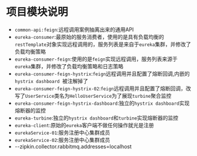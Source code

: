 # 项目模块说明
- `common-api:feign`:远程调用案例抽离出来的通用API
- `eureka-consumer`:最原始的服务消费者，使用的是具有负载均衡的`restTemplate`对象实现远程调用的，服务列表是来自于`eureka`集群，并修改了负载均衡策略
- `eureka-consumer-feign`:使用的是`feign`实现远程调用，服务列表来源于`eureka`集群，并修改了负载均衡策略和日志策略
- `eureka-consumer-feign-hystrix`:`feign`远程调用并且配置了熔断回调,内嵌的`hystrix dashboard `被注解掉了
- `eureka-consumer-feign-hystrix-02`:`feign`远程调用并且配置了熔断回调，改写了`UserService`类名为`HelloUserService`为了展现`turbine`聚合监控
- `eureka-consumer-feign-hystrix-dashboard`:独立的`hystrix dashboard`实现熔断器的监控
- `eureka-turbine`:独立的`hystrix dashboard`和`turbine`实现熔断器的监控
- `eureka-client`:原始的`eureka`客户端不做任何操作就光是注册
- `eurekaService-01`:服务注册中心集群成员
- `eurekaService-02`:服务注册中心集群成员
- 
  --zipkin.collector.rabbitmq.addresses=localhost